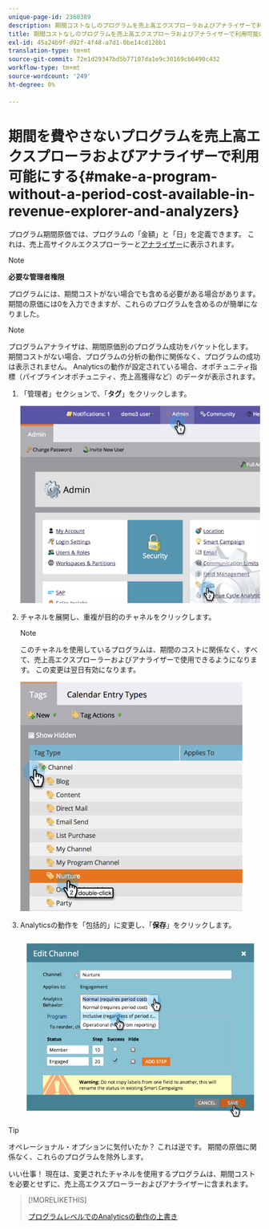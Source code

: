 ```yaml
---
unique-page-id: 2360389
description: 期間コストなしのプログラムを売上高エクスプローラおよびアナライザーで利用できるようにする —Marketoドキュメント — 製品ドキュメント
title: 期間コストなしのプログラムを売上高エクスプローラおよびアナライザーで利用可能にする
exl-id: 45a24b9f-d92f-4f48-a7d1-0be14cd128b1
translation-type: tm+mt
source-git-commit: 72e1d29347bd5b77107da1e9c30169cb6490c432
workflow-type: tm+mt
source-wordcount: '249'
ht-degree: 0%

---
```


# 期間を費やさないプログラムを売上高エクスプローラおよびアナライザーで利用可能にする{#make-a-program-without-a-period-cost-available-in-revenue-explorer-and-analyzers}

プログラム期間原価では、プログラムの「金額」と「日」を定義できます。 これは、売上高サイクルエクスプローラーと[アナライザー](/help/marketo/product-docs/reporting/revenue-cycle-analytics/opportunity-influence-analyzer/tell-the-marketing-story-with-an-opportunity-influence-analyzer.md)に表示されます。

>[!NOTE]
>
>**必要な管理者権限**

プログラムには、期間コストがない場合でも含める必要がある場合があります。 期間の原価には0を入力できますが、これらのプログラムを含めるのが簡単になりました。

>[!NOTE]
>
>プログラムアナライザは、期間原価別のプログラム成功をバケット化します。 期間コストがない場合、プログラムの分析の動作に関係なく、プログラムの成功は表示されません。 Analyticsの動作が設定されている場合、オポチュニティ指標（パイプラインオポチュニティ、売上高獲得など）のデータが表示されます。

1. 「管理者」セクションで、「**タグ**」をクリックします。

   ![](assets/image2014-9-17-12-3a35-3a32.png)

1. チャネルを展開し、重複が目的のチャネルをクリックします。

   >[!NOTE]
   >
   >このチャネルを使用しているプログラムは、期間のコストに関係なく、すべて、売上高エクスプローラーおよびアナライザーで使用できるようになります。 この変更は翌日有効になります。

   ![](assets/image2014-9-17-12-3a36-3a7.png)

1. Analyticsの動作を「包括的」に変更し、「**保存**」をクリックします。

   ![](assets/image2014-9-17-12-3a36-3a13.png)

>[!TIP]
>
>オペレーショナル・オプションに気付いたか？ これは逆です。 期間の原価に関係なく、これらのプログラムを除外します。

いい仕事！ 現在は、変更されたチャネルを使用するプログラムは、期間コストを必要とせずに、売上高エクスプローラーおよびアナライザーに含まれます。

>[!MORELIKETHIS]
>
>[プログラムレベルでのAnalyticsの動作の上書き](/help/marketo/product-docs/reporting/revenue-cycle-analytics/program-analytics/override-analytics-behavior-at-the-program-level.md)
